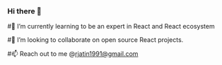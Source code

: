 ### Hi there 👋

<!--
**rjatin007/rjatin007** is a ✨ _special_ ✨ repository because its `README.md` (this file) appears on your GitHub profile.
-->

#🔭 I’m currently learning to be an expert in React and React ecosystem

#👯 I’m looking to collaborate on open source React projects.

#📫 Reach out to me @rjatin1991@gmail.com


